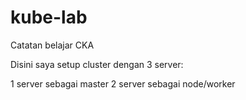 # kube-lab
Catatan belajar CKA

Disini saya setup cluster dengan 3 server:

1 server sebagai master
2 server sebagai node/worker
